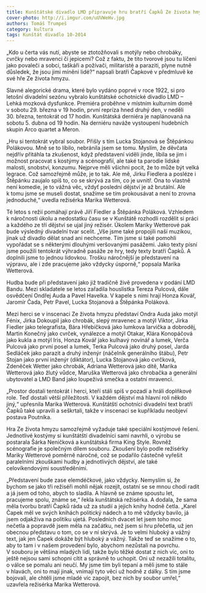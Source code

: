 ```yaml
---
title: Kunštátské divadlo LMD připravuje hru bratří Čapků Ze života hmyzu
cover-photo: http://i.imgur.com/uUVWeHv.jpg
authors: Tomáš Trumpeš
category: kultura
tags: Kunštát divadlo 10-2014
---
```


„Kdo u čerta vás nutí, abyste se ztotožňovali s motýly nebo chrobáky, cvrčky nebo mravenci či jepicemi? Což z faktu, že tito tvorové jsou tu líčeni jako povaleči a sobci, taškáři a požívači, militaristé a paraziti, plyne nutně důsledek, že jsou jimi míněni lidé?“ napsali bratři Čapkové v předmluvě ke své hře Ze života hmyzu.

Slavné alegorické drama, které bylo vydáno poprvé v roce 1922, si pro letošní divadelní sezónu vybralo kunštátské ochotnické divadlo LMD – Lehká mozková dysfunkce.  Premiéra proběhne v místním kulturním domě v sobotu 29. března v 19 hodin, první repríza hned druhý den, v neděli 30. března, tentokrát od 17 hodin. Kunštátská derniéra je naplánovaná na sobotu 5. dubna od 19 hodin. Na derniéru naváže vystoupení hudebních skupin Arco quartet a Meron.

„Hru si tentokrát vybral soubor. Přišly s tím Lucka Stojanová se Štěpánkou Polákovou. Mně se to líbilo, nebránila jsem se tomu. Myslím, že děvčata nejdřív přitáhla ta zkušenost, když představení viděli jinde, líbila se jim i možnost pracovat s kostýmy a scénografií, ale také ta parodie lidské malosti, snobství, konzumu. Nejprve měli všichni pocit, že to může být velká legrace. Což samozřejmě může, je to tak. Ale mě, Jirku Fiedlera a posléze i Štěpánku zaujalo spíš to, co se skrývá za tím, co je uvnitř. Ona to vlastně není komedie, je to vážná věc, vždyť poslední dějství je až brutální. Ale k tomu jsme se museli dostat, snažíme se tím prokousávat a není to zrovna jednoduché,“ uvedla režisérka Marika Wetterová.

Té letos s režií pomáhají právě Jiří Fiedler a Štěpánka Poláková. Vzhledem k náročnosti úkolu a nedostatku času se v Kunštátě rozhodli rozdělit si práci a každého ze tří dějství se ujal jiný režisér. Úkolem Mariky Wetterové pak bude výsledný divadelní tvar scelit. „Vše jsme také propojili naší muzikou, jinak už divadlo dělat snad ani nechceme. Tím jsme si také pomohli vypořádat se s některými dlouhými veršovanými pasážemi. Jako texty písní jsme použili tentokrát výhradně pasáže ze hry, tedy texty bratří Čapků. A doplnili jsme to jednou lidovkou. Trošku náročnější je představení na výpravu, ale i zde pracujeme jako vždycky úsporně,“ popsala Marika Wetterová.

Hudba bude při představení jako již tradičně živě provedena v podání LMD Bandu. Mezi skladatele se letos zařadila houslistka Tereza Pulcová, dále osvědčení Ondřej Auda a Pavel Havelka. V kapele s nimi hrají Honza Kovář, Jaromír Čada, Petr Pavel, Lucka Stojanová a Štěpánka Poláková.

Mezi herci se v inscenaci Ze života hmyzu představí Ondra Auda jako motýl Fénix, Jirka Dokoupil jako chrobák, slepý mravenec a motýl Viktor, Jirka Fiedler jako telegrafista, Bára Hřebíčková jako lumkova larvička a dobroděj, Martin Konečný jako cvrček, vynálezce a motýl Otakar, Klára Konopáčová jako kukla a motýl Iris, Honza Kovář jako kulhavý novinář a lumek, Verča Pulcová jako první posel a lumek, Terka Pulcová jako druhý posel, Jarda Sedláček jako parazit a druhý inženýr (náčelník generálního štábu), Petr Stojan jako první inženýr (diktátor), Lucka Stojanová jako cvrčková, Zdeněček Wetter jako chrobák, Adriana Wetterová jako dítě, Marika Wetterová jako žlutý vůdce, Maruška Wetterová jako chrobačka a generální ubytovatel a LMD Band jako loupeživá smečka a ostatní mravenci.

„Prostor dostali tentokrát i herci, kteří stáli spíš v pozadí a hráli doplňkové role. Teď dostali větší příležitosti. V každém dějství má hlavní roli někdo jiný,“ upřesnila Marika Wetterová. Kunštátští ochotníci divadelní text bratří Čapků také upravili a seškrtali, takže v inscenaci se kupříkladu neobjeví postava Poutníka.

Hra Ze života hmyzu samozřejmě vyžaduje také speciální kostýmové řešení. Jednotlivé kostýmy si kunštátští divadelníci sami navrhli, o výrobu se postarala Šárka Neničková a kunštátská firma King Style. Rovněž scénografie je společným dílem souboru. 
Zkoušení bylo podle režisérky Mariky Wetterové poměrně náročné, což se podařilo částečně vyřešit paralelními zkouškami hudby a jednotlivých dějství, ale také celovíkendovými soustředěními. 

„Představení bude zase elemdéčkové, jako vždycky. Nemyslím si, že bychom se jako tři režiséři mohli nějak rozejít, ostatní se se mnou chodí radit a já jsem od toho, abych to sladila. A hlavně se známe spoustu let, pracujeme spolu, známe se,“ řekla kunštátská režisérka. A dodala, že sama měla tvorbu bratří Čapků ráda už za studií a jejich knihy hodně četla. „Karel Čapek měl ve svých knihách politický nádech a to mě vždycky bavilo, já jsem odjakživa na politiku ujetá. Posledních dvacet let jsem toho moc nečetla a popravdě jsem měla na začátku, než jsem si hru přečetla, už jen obecnou představu o tom, co se v ní skrývá. Je to velmi hluboký a vážný text, jak jen Čapek dokáže být hluboký a vážný. Takže teď se snažíme o to, aby to tam i v našem provedení bylo, abychom nezůstali na povrchu. V souboru je většina mladých lidí, takže bylo těžké dostat z nich víc, oni to ještě nejsou sami schopni cítit a správně to uchopit. Oni už nezažili totalitu, o válce se pomalu ani neučí. My jsme tím byli tepaní a měli jsme to stále v hlavách, oni to mají jinak, vnímají tyto věci už hodně z dálky. S tím jsme bojovali, ale chtěli jsme mladé víc zapojit, bez nich by soubor umřel,“ uzavřela režisérka Marika Wetterová.